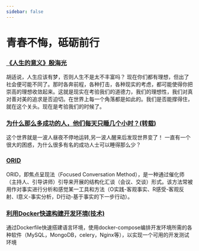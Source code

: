 ```yaml
---
sidebar: false
---
```


# 青春不悔，砥砺前行

### [《人生的意义》殷海光](rensheng-blog.html)

胡适说，人生应该有梦，否则人生不是太不丰富吗？
现在你们都有理想，但出了社会便可能不同了。那时各奔前程，各种打击，各种现实的考虑，都可能使得你把崇高的理想收敛起来。这就是现实在考验我们的道德力，我们的理想性，我们对真对善对美的追求是否迫切。在世界上每一个角落都是如此的。我们是否能撑得住，就在这个关头。现在是考验我们的时候了。

### [为什么那么多成功的人，他们每天只睡几个小时？(转载)](sleep-blog.html)

这个世界就是一波人昼夜不停地运转,另一波人醒来后发现世界变了！
一直有一个很大的困惑，为什么很多有名的成功人士可以睡得那么少？

### [ORID](ORID.html)

ORID，即焦点呈现法（Focused Conversation Method），是一种通过催化师（主持人、引导讲师）引导来开展的结构化汇谈（会议、交谈）形式。该方法常被用作对事实进行分析和感觉某一工具和方法（O实践-客观事实、R感受-客观反射、I意义-事实分析，D行动-基于事实的下一步行动）。

### [利用Docker快速构建开发环境(技术)](docker-dev.html)

通过Dockerfile快速搭建语言环境，使用docker-compose编排开发环境所需的各种软件（MySQL，MongoDB，celery，Nginx等），以实现一个可用的开发测试环境
